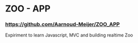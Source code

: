 # ZOO - APP
### <https://github.com/Aarnoud-Meijer/ZOO_APP>

Expiriment to learn Javascript, MVC and building realtime Zoo

